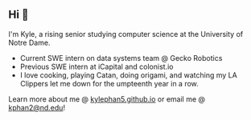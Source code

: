 ## Hi 👋

I'm Kyle, a rising senior studying computer science at the University of Notre Dame. 

- Current SWE intern on data systems team @ Gecko Robotics
- Previous SWE intern at iCapital and colonist.io
- I love cooking, playing Catan, doing origami, and watching my LA Clippers let me down for the umpteenth year in a row.

Learn more about me @ [kylephan5.github.io](https://kylephan5.github.io/) or email me @ kphan2@nd.edu!
<!--
**kylephan5/kylephan5** is a ✨ _special_ ✨ repository because its `README.md` (this file) appears on your GitHub profile.

Here are some ideas to get you started:

- 🔭 I’m currently working on ...
- 🌱 I’m currently learning ...
- 👯 I’m looking to collaborate on ...
- 🤔 I’m looking for help with ...
- 💬 Ask me about ...
- 📫 How to reach me: ...
- 😄 Pronouns: ...
- ⚡ Fun fact: ...
-->
